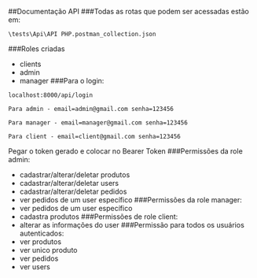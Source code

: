 ##Documentação API
###Todas as rotas que podem ser acessadas estão em: 
```
\tests\Api\API PHP.postman_collection.json
``` 
###Roles criadas
* clients
* admin
* manager
###Para o login:
```
localhost:8000/api/login
```
```
Para admin - email=admin@gmail.com senha=123456
```
```
Para manager - email=manager@gmail.com senha=123456
```
```
Para client - email=client@gmail.com senha=123456
```
Pegar o token gerado e colocar no Bearer Token
###Permissões da role admin:
* cadastrar/alterar/deletar produtos
* cadastrar/alterar/deletar users
* cadastrar/alterar/deletar pedidos
* ver  pedidos de um user específico
###Permissões da role manager:
* ver pedidos de um user específico
* cadastra produtos
###Permissões de role client:
* alterar as informações do user
###Permissão para todos os usuários autenticados:
* ver produtos
* ver unico produto
* ver pedidos
* ver users

